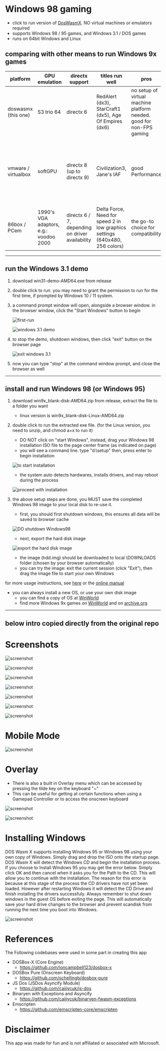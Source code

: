 # Windows 98 gaming

- click to run version of [DosWasmX](https://github.com/nbarkhina/DosWasmX). NO virtual machines or emulators required
- supports Windows 98 / 95 games, and Windows 3.1 / DOS games
- runs on 64bit Windows and Linux

## comparing with other means to run Windows 9x games

| platform | GPU emulation | directx support | titles run well | pros | cons |
| --- | --- | --- | --- | --- | --- |
| doswasmx (this one) | S3 trio 64 | directx 6 | RedAlert (dx3), StarCraft1 (dx5), Age Of Empires (dx6) | no setup of virtual machine platform needed. good for non-FPS gaming | some demanding games can not run well. e.g.: Need for Speed 2 |
| |
| vmware / virtualbox | softGPU | directx 8 (up to directx 9) | Civilization3, Jane's IAF | good Performance | must install vmware, and a little complicated to setup softGPU. but incompatible with some titles, e.g. Delta Force |
| |
| 86box / PCem | 1990's VGA adaptors, e.g.: voodoo 2000 | directx 6 / 7, depending on driver availability | Delta Force, Need for speed 2 in low graphics settings (640x480, 256 colors) | the go-to choice for compatibility | need drivers for chipsets, graphics, etc., which are sometimes hard to find |

---

## run the Windows 3.1 demo
1. download win31-demo-AMD64.exe from release
2. double click to run. you may need to grant the permission to run for the first time, if prompted by Windows 10 / 11 system.
3. a command prompt window will open, alongside a browser window. in the browser window, click the "Start Windows" button to begin
   
   ![first-run](images/win31-startup.jpg)

   ![windows 3.1 demo](images/Win31-demo.png)
   
4. to stop the demo, shutdown windows, then click "exit" button on the browser page

   ![exit windows 3.1](images/exit-win31.png)
   
5. now you can type "stop" at the command window prompt, and close the browser as well

---

## install and run Windows 98 (or Windows 95)
1. download win9x_blank-disk-AMD64.zip from release, extract the file to a folder you want
   - linux version is win9x_blank-disk-Linux-AMD64.zip
3. double click to run the extracted exe file. (for the Linux version, you need to unzip, and chmod a+x to run it)
   - DO NOT click on "start Windows", instead, drag your Windows 98 installation ISO file to the page center frame (as indicated on page)
   - you will see a command line. type "d:\setup"  then, press enter to begin installation
   
   ![to start installation](images/setup-win98.png)
     
   - the system auto detects hardwares, installs drivers, and may reboot during the process
   
   ![proceed with installation](images/setup-win98-02.png)
   
4. the above setup steps are done, you MUST save the completed Windows 98 image to your local disk to re-use it.
   - first, you should first shutdown windows, this ensures all data will be saved to browser cache
   
   ![DO shutdown Windows98](images/shutdown-win98.png)
   
   - next, export the hard disk image
   
   ![export the hard disk image](images/save-win98-harddisk.png)
   
   - the image (hdd.img) should be downloaded to local \DOWNLOADS folder (chosen by your browser automatically)
   - you can try the image: exit the current session (click "Exit"), then drag the image file to start your own Windows

for more usage instructions, see [here](https://github.com/nbarkhina/DosWasmX) or the [online manual](https://nbarkhina.github.io/DosWasmX/) 
- you can always install a new OS, or use your own disk image
    - you can find a copy of OS at [WinWorld](https://winworldpc.com/product/windows-98/98-second-edition)
    - find more Windows 9x games on [WinWorld](https://winworldpc.com/library/games) and on [archive.org](https://archive.org/details/software)

---

## below intro copied directly from the original repo

# Screenshots

![screenshot](screenshots/screenshot2.png)


![screenshot](screenshots/screenshot3.png)


![screenshot](screenshots/screenshot4.png)


![screenshot](screenshots/screenshot5.png)


![screenshot](screenshots/screenshot6.png)


![screenshot](screenshots/screenshot7.png)


![screenshot](screenshots/screenshot8.png)

# Mobile Mode

![screenshot](screenshots/mobile.PNG)

# Overlay

- There is also a built in Overlay menu which can be accessed by pressing the tilde key on the keyboard "~"
- This can be useful for getting at certain functions when using a Gamepad Controller or to access the onscreen keyboard

![screenshot](screenshots/overlay.PNG)

![screenshot](screenshots/onscreenkeyboard.PNG)

# Installing Windows
DOS Wasm X supports installing Windows 95 or Windows 98 using your own copy of Windows. Simply drag and drop the ISO onto the startup page. DOS Wasm X will detect the Windows CD and begin the installation process. If you choose to Install Windows 95 you may get the error below. Simply click OK and then cancel when it asks you for the Path to the CD. This will allow you to continue with the installation. The reason for this error is because at this stage of the process the CD drivers have not yet been loaded. However after restarting Windows it will detect the CD Drive and finish installing the drivers successfuly. Always remember to shut down windows in the guest OS before exiting the page. This will automatically save your hard drive changes to the browser and prevent scandisk from running the next time you boot into Windows.

![screenshot](screenshots/win95error.PNG)

# References
The Following codebases were used in some part in creating this app

- DOSBox-X (Core Engine)
  - https://github.com/joncampbell123/dosbox-x 
- DOSBox Pure (Onscreen Keyboard)
  - https://github.com/schellingb/dosbox-pure
- JS Dos (JSDos Asyncify Module)
  - https://github.com/caiiiycuk/js-dos 
- Binaryen with Exceptions and Asyncify 
  - https://github.com/caiiiycuk/binaryen-fwasm-exceptions
- Emscripten 
  - https://github.com/emscripten-core/emscripten

# Disclaimer
This app was made for fun and is not affiliated or associated with Microsoft.

